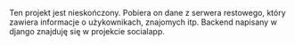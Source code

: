 Ten projekt jest nieskończony. Pobiera on dane z serwera restowego, który zawiera informacje o użykownikach, znajomych itp.
Backend napisany w django znajduję się w projekcie socialapp.
